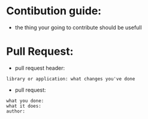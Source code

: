 # Contibution guide:

- the thing your going to contribute should be usefull

# Pull Request:

- pull request header:
```
library or application: what changes you've done
```

- pull request:
```
what you done:
what it does:
author: 
```